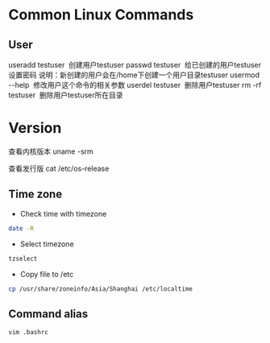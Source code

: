 # Common Linux Commands

## User
useradd testuser  创建用户testuser
passwd testuser  给已创建的用户testuser设置密码
说明：新创建的用户会在/home下创建一个用户目录testuser
usermod --help  修改用户这个命令的相关参数
userdel testuser  删除用户testuser
rm -rf testuser  删除用户testuser所在目录

# Version
查看内核版本
uname -srm

查看发行版
cat /etc/os-release

## Time zone
- Check time with timezone
``` bash
date -R
```

- Select timezone
``` bash
tzselect
```

- Copy file to /etc
``` bash
cp /usr/share/zoneinfo/Asia/Shanghai /etc/localtime
```

## Command alias
``` bash
vim .bashrc
```